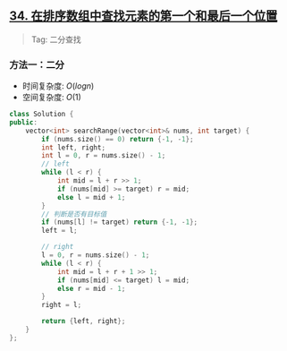 ## [34. 在排序数组中查找元素的第一个和最后一个位置](https://leetcode.cn/problems/find-first-and-last-position-of-element-in-sorted-array/description)

> Tag: 二分查找

### 方法一：二分
* 时间复杂度: ${O(logn)}$
* 空间复杂度: ${O(1)}$
```cpp
class Solution {
public:
    vector<int> searchRange(vector<int>& nums, int target) {
        if (nums.size() == 0) return {-1, -1};
        int left, right;
        int l = 0, r = nums.size() - 1;
        // left
        while (l < r) {
            int mid = l + r >> 1;
            if (nums[mid] >= target) r = mid;
            else l = mid + 1;
        }
        // 判断是否有目标值
        if (nums[l] != target) return {-1, -1};
        left = l;

        // right
        l = 0, r = nums.size() - 1;
        while (l < r) {
            int mid = l + r + 1 >> 1;
            if (nums[mid] <= target) l = mid;
            else r = mid - 1;
        }
        right = l;

        return {left, right};
    }
};
```